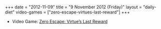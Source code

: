 +++
date = "2012-11-09"
title = "9 November 2012 (Friday)"
layout = "daily-diet"
video-games = ["zero-escape-virtues-last-reward"]
+++


* Video Game: [Zero Escape: Virtue’s Last Reward](/video-games/zero-escape-virtues-last-reward)